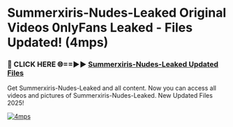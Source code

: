 # Summerxiris-Nudes-Leaked Original Videos 0nlyFans Leaked - Files Updated! (4mps)

<h3>🔴 CLICK HERE 🌐==►► <a href="https://tinyurl.com/yc6ubb5a" rel="nofollow">Summerxiris-Nudes-Leaked Updated Files</a></h3>

Get Summerxiris-Nudes-Leaked and all content. Now you can access all videos and pictures of Summerxiris-Nudes-Leaked. New Updated Files 2025!

[![4mps](https://i.imgur.com/7eu0CRL.gif)](https://tinyurl.com/yc6ubb5a)
